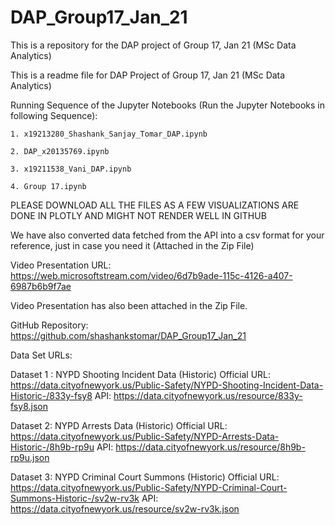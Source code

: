 # DAP_Group17_Jan_21
This is a repository for the DAP project of Group 17, Jan 21 (MSc Data Analytics)

This is a readme file for DAP Project of Group 17, Jan 21 (MSc Data Analytics)

Running Sequence of the Jupyter Notebooks (Run the Jupyter Notebooks in following Sequence):
	
	1. x19213280_Shashank_Sanjay_Tomar_DAP.ipynb
	
	2. DAP_x20135769.ipynb
	
	3. x19211538_Vani_DAP.ipynb
	
	4. Group 17.ipynb

PLEASE DOWNLOAD ALL THE FILES AS A FEW VISUALIZATIONS ARE DONE IN PLOTLY AND MIGHT NOT RENDER WELL IN GITHUB

We have also converted data fetched from the API into a csv format for your reference, just in case you need it (Attached in the Zip File)

Video Presentation URL: https://web.microsoftstream.com/video/6d7b9ade-115c-4126-a407-6987b6b9f7ae

Video Presentation has also been attached in the Zip File. 



GitHub Repository: https://github.com/shashankstomar/DAP_Group17_Jan_21





Data Set URLs:

Dataset 1 : NYPD Shooting Incident Data (Historic)
Official URL: https://data.cityofnewyork.us/Public-Safety/NYPD-Shooting-Incident-Data-Historic-/833y-fsy8
API: https://data.cityofnewyork.us/resource/833y-fsy8.json

Dataset 2: NYPD Arrests Data (Historic)
Official URL: https://data.cityofnewyork.us/Public-Safety/NYPD-Arrests-Data-Historic-/8h9b-rp9u
API: https://data.cityofnewyork.us/resource/8h9b-rp9u.json

Dataset 3: NYPD Criminal Court Summons (Historic)
Official URL: https://data.cityofnewyork.us/Public-Safety/NYPD-Criminal-Court-Summons-Historic-/sv2w-rv3k
API: https://data.cityofnewyork.us/resource/sv2w-rv3k.json
